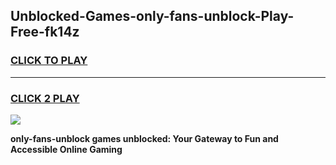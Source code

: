 
## Unblocked-Games-only-fans-unblock-Play-Free-fk14z
<h3>
<a href="https://premium76.site?title=only-fans-unblock&ref=19M">CLICK TO PLAY</a></h3>
<hr>

<h3>
<a href="https://premium76.site?title=only-fans-unblock&ref=19M">CLICK 2 PLAY</a>
  
</h3>

<a href="https://premium76.site?title=only-fans-unblock&ref=19M"><img src="https://clearcache.store/games.png"></a>


**only-fans-unblock games unblocked: Your Gateway to Fun and Accessible Online Gaming**
